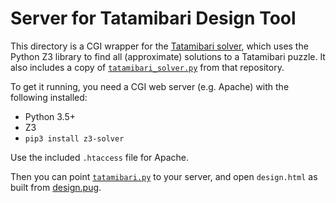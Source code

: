 # Server for Tatamibari Design Tool

This directory is a CGI wrapper for the
[Tatamibari solver](https://github.com/jbosboom/tatamibari-solver),
which uses the Python Z3 library to find all (approximate) solutions
to a Tatamibari puzzle.
It also includes a copy of [`tatamibari_solver.py`](tatamibari_solver.py)
from that repository.

To get it running, you need a CGI web server (e.g. Apache) with the following
installed:

* Python 3.5+
* Z3
* `pip3 install z3-solver`

Use the included `.htaccess` file for Apache.

Then you can point [`tatamibari.py`](../tatamibari.py) to your server,
and open `design.html` as built from [design.pug](../design.pug).
